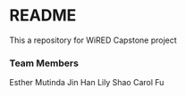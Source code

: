 # README #

This a repository for WiRED Capstone project

### Team Members ###
Esther Mutinda 
Jin Han
Lily Shao
Carol Fu

